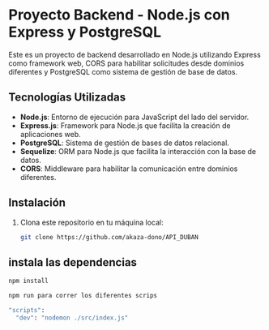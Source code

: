 # Proyecto Backend - Node.js con Express y PostgreSQL

Este es un proyecto de backend desarrollado en Node.js utilizando Express como framework web, CORS para habilitar solicitudes desde dominios diferentes y PostgreSQL como sistema de gestión de base de datos.

## Tecnologías Utilizadas

- **Node.js**: Entorno de ejecución para JavaScript del lado del servidor.
- **Express.js**: Framework para Node.js que facilita la creación de aplicaciones web.
- **PostgreSQL**: Sistema de gestión de bases de datos relacional.
- **Sequelize**: ORM para Node.js que facilita la interacción con la base de datos.
- **CORS**: Middleware para habilitar la comunicación entre dominios diferentes.

## Instalación

1. Clona este repositorio en tu máquina local:

   ```bash
   git clone https://github.com/akaza-dono/API_DUBAN
## instala las dependencias 

  ```bash
npm install

npm run para correr los diferentes scrips

"scripts": 
    "dev": "nodemon ./src/index.js"
 
